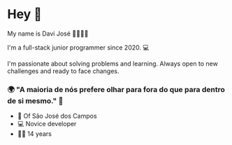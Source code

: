 # Hey 👋

My name is Davi José 🙋🏻🇧🇷

I'm a full-stack junior programmer since 2020. 💻

I'm passionate about solving problems and learning. Always open to new challenges and ready to face changes.

### 🌍 "A maioria de nós prefere olhar para fora do que para dentro de si mesmo." 🧠

- 📍 Of São José dos Campos
- 💻 Novice developer
- 💁🏽 14 years
